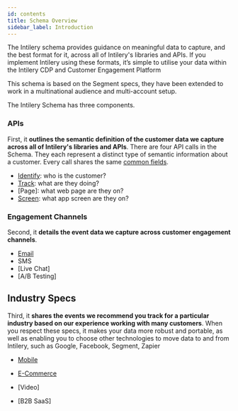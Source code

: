 ```yaml
---
id: contents
title: Schema Overview
sidebar_label: Introduction
---
```


The Intilery schema provides guidance on meaningful data to capture, and the best format for it, across all of Intilery's libraries and APIs. If you implement Intilery using these formats, it’s simple to utilise your data within the Intilery CDP and Customer Engagement Platform

This schema is based on the Segment specs, they have been extended to work in a multinational audience and multi-account setup.

The Intilery Schema has three components.

### APIs

First, it **outlines the semantic definition of the customer data we capture across all of Intilery's libraries and APIs**. There are four API calls in the Schema. They each represent a distinct type of semantic information about a customer. Every call shares the same [common fields](common).

- [Identify](./identify): who is the customer?
- [Track](./track): what are they doing?
- [Page]: what web page are they on?
- [Screen](./screen): what app screen are they on?

### Engagement Channels

Second, it **details the event data we capture across customer engagement channels**.

- [Email](./email)
- SMS
- [Live Chat]
- [A/B Testing]

## Industry Specs

Third, it **shares the events we recommend you track for a particular industry based on our experience working with many customers**. When you respect these specs, it makes your data more robust and portable, as well as enabling you to choose other technologies to move data to and from Intilery, such as Google, Facebook, Segment, Zapier

- [Mobile](./mobile)

- [E-Commerce](./retail)

- [Video]

- [B2B SaaS]